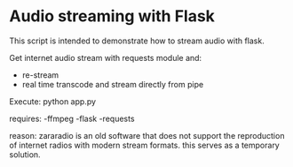 # Audio streaming with Flask

This script is intended to demonstrate how to stream audio with flask.

Get internet audio stream with requests module and:
* re-stream
* real time transcode and stream directly from pipe

Execute: python app.py

requires:
-ffmpeg
-flask
-requests


reason: zararadio is an old software that does not support the reproduction of internet radios with modern stream formats. this serves as a temporary solution.
